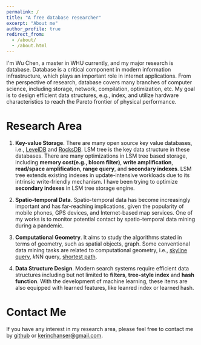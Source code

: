 ```yaml
---
permalink: /
title: "A free database researcher"
excerpt: "About me"
author_profile: true
redirect_from: 
  - /about/
  - /about.html
---
```


I'm Wu Chen, a master in WHU currently, and my major research is database. 
Database is a critical component in modern information infrastructure, which plays an important role in internet applications. From the perspective of research, database covers many branches of computer science, including storage, network, compilation, optimization, etc. My goal is to design efficient data structures, e.g., index, and utilize hardware characteristics to reach the Pareto frontier of physical performance. 

Research Area
======
1. **Key-value Storage**. There are many open source key value databases, i.e., [LevelDB](https://github.com/google/leveldb) and [RocksDB](https://github.com/facebook/rocksdb). LSM tree is the key data structure in these databases. There are many optimizations in LSM tree based storage, including **memory cost(e.g., bloom filter)**, **write amplification**, **read/space amplification**, **range query**, and **secondary indexes**. LSM tree extends existing indexes in update-intensive workloads due to its intrinsic write-friendly mechanism. I have been trying to optimize **secondary indexes** in LSM tree storage engine. 

2. **Spatio-temporal Data**. Spatio-temporal data has become increasingly important and has far-reaching implications, given the popularity of mobile phones, GPS devices, and Internet-based map services. One of my works is to monitor potential contact by spatio-temporal data mining during a pandemic. 

3. **Computational Geometry**. It aims to study the algorithms stated in terms of geometry, such as spatial objects, graph. Some conventional data mining tasks are related to computational geometry, i.e., [skyline query](https://en.wikipedia.org/w/index.php?title=Skyline_query&redirect=no), *k*NN query, [shortest path](https://en.wikipedia.org/wiki/Shortest_path_problem#:~:text=In%20graph%20theory%2C%20the%20shortest,its%20constituent%20edges%20is%20minimized.).

4. **Data Structure Design**. Modern search systems require efficient data structures including but not limited to **filters**, **tree-style index** and **hash function**. With the development of machine learning, these items are also equipped with learned features, like leanred index or learned hash. 

Contact Me
======
If you have any interest in my research area, please feel free to contact me by [github](https://github.com/whuwuchen) or [kerinchanser@gmail.com](kerinchanser@gmail.com).



<!-- For more info
------
The web page is built with [academicpages](https://github.com/academicpages/academicpages.github.io). -->


<!-- 3. **Query optimization**. Query optimization is an important feature in many databases such as [PostgreSQL](https://www.postgresql.org/), [Sqlite](https://www.sqlite.org/index.html), [Spark](https://spark.apache.org/).  -->